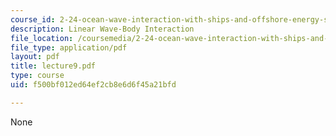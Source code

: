 ```yaml
---
course_id: 2-24-ocean-wave-interaction-with-ships-and-offshore-energy-systems-13-022-spring-2002
description: Linear Wave-Body Interaction
file_location: /coursemedia/2-24-ocean-wave-interaction-with-ships-and-offshore-energy-systems-13-022-spring-2002/f500bf012ed64ef2cb8e6d6f45a21bfd_lecture9.pdf
file_type: application/pdf
layout: pdf
title: lecture9.pdf
type: course
uid: f500bf012ed64ef2cb8e6d6f45a21bfd

---
```

None